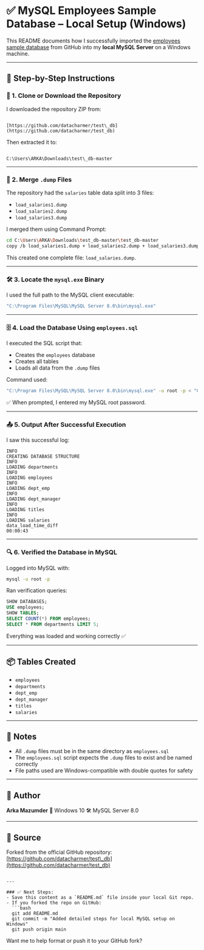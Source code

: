 
# ✅ MySQL Employees Sample Database – Local Setup (Windows)

This README documents how I successfully imported the [employees sample database](https://github.com/datacharmer/test_db) from GitHub into my **local MySQL Server** on a Windows machine.

---

## 📌 Step-by-Step Instructions

### 📁 1. Clone or Download the Repository

I downloaded the repository ZIP from:

```

[https://github.com/datacharmer/test\_db](https://github.com/datacharmer/test_db)

```

Then extracted it to:

```

C:\Users\ARKA\Downloads\test\_db-master

````

---

### 🧩 2. Merge `.dump` Files

The repository had the `salaries` table data split into 3 files:
- `load_salaries1.dump`
- `load_salaries2.dump`
- `load_salaries3.dump`

I merged them using Command Prompt:

```bash
cd C:\Users\ARKA\Downloads\test_db-master\test_db-master
copy /b load_salaries1.dump + load_salaries2.dump + load_salaries3.dump load_salaries.dump
````

This created one complete file: `load_salaries.dump`.

---

### 🛠️ 3. Locate the `mysql.exe` Binary

I used the full path to the MySQL client executable:

```bash
"C:\Program Files\MySQL\MySQL Server 8.0\bin\mysql.exe"
```

---

### 🗄️ 4. Load the Database Using `employees.sql`

I executed the SQL script that:

* Creates the `employees` database
* Creates all tables
* Loads all data from the `.dump` files

Command used:

```bash
"C:\Program Files\MySQL\MySQL Server 8.0\bin\mysql.exe" -u root -p < "C:\Users\ARKA\Downloads\test_db-master\test_db-master\employees.sql"
```

✅ When prompted, I entered my MySQL root password.

---

### 📤 5. Output After Successful Execution

I saw this successful log:

```
INFO
CREATING DATABASE STRUCTURE
INFO
LOADING departments
INFO
LOADING employees
INFO
LOADING dept_emp
INFO
LOADING dept_manager
INFO
LOADING titles
INFO
LOADING salaries
data_load_time_diff
00:00:43
```

---

### 🔍 6. Verified the Database in MySQL

Logged into MySQL with:

```bash
mysql -u root -p
```

Ran verification queries:

```sql
SHOW DATABASES;
USE employees;
SHOW TABLES;
SELECT COUNT(*) FROM employees;
SELECT * FROM departments LIMIT 5;
```

Everything was loaded and working correctly ✅

---

## 📦 Tables Created

* `employees`
* `departments`
* `dept_emp`
* `dept_manager`
* `titles`
* `salaries`

---

## 📌 Notes

* All `.dump` files must be in the same directory as `employees.sql`
* The `employees.sql` script expects the `.dump` files to exist and be named correctly
* File paths used are Windows-compatible with double quotes for safety

---

## 👤 Author

**Arka Mazumder**
📍 Windows 10
🛠️ MySQL Server 8.0

---

## 🔗 Source

Forked from the official GitHub repository:
[https://github.com/datacharmer/test\_db](https://github.com/datacharmer/test_db)

````

---

### ✅ Next Steps:
- Save this content as a `README.md` file inside your local Git repo.
- If you forked the repo on GitHub:
  ```bash
  git add README.md
  git commit -m "Added detailed steps for local MySQL setup on Windows"
  git push origin main
````

Want me to help format or push it to your GitHub fork?
